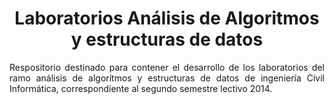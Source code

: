 <h1><center>Laboratorios Análisis de Algoritmos y estructuras de datos</center></h1>

<p align="justify">Respositorio destinado para contener el desarrollo de los laboratorios del ramo análisis de algorítmos y estructuras de datos de ingeniería Civil Informática, correspondiente al segundo semestre lectivo 2014. </p>
